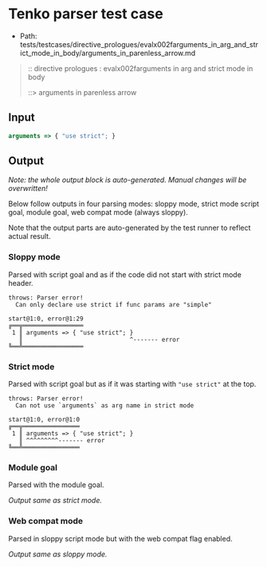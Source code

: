 # Tenko parser test case

- Path: tests/testcases/directive_prologues/evalx002farguments_in_arg_and_strict_mode_in_body/arguments_in_parenless_arrow.md

> :: directive prologues : evalx002farguments in arg and strict mode in body
>
> ::> arguments in parenless arrow

## Input

`````js
arguments => { "use strict"; }
`````

## Output

_Note: the whole output block is auto-generated. Manual changes will be overwritten!_

Below follow outputs in four parsing modes: sloppy mode, strict mode script goal, module goal, web compat mode (always sloppy).

Note that the output parts are auto-generated by the test runner to reflect actual result.

### Sloppy mode

Parsed with script goal and as if the code did not start with strict mode header.

`````
throws: Parser error!
  Can only declare use strict if func params are "simple"

start@1:0, error@1:29
╔══╦═════════════════
 1 ║ arguments => { "use strict"; }
   ║                              ^------- error
╚══╩═════════════════

`````

### Strict mode

Parsed with script goal but as if it was starting with `"use strict"` at the top.

`````
throws: Parser error!
  Can not use `arguments` as arg name in strict mode

start@1:0, error@1:0
╔══╦════════════════
 1 ║ arguments => { "use strict"; }
   ║ ^^^^^^^^^------- error
╚══╩════════════════

`````


### Module goal

Parsed with the module goal.

_Output same as strict mode._

### Web compat mode

Parsed in sloppy script mode but with the web compat flag enabled.

_Output same as sloppy mode._
